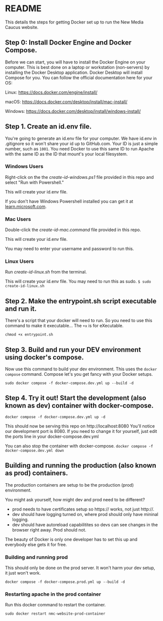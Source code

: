 # README

This details the steps for getting Docker set up to run the New Media Caucus website.

## Step 0: Install Docker Engine and Docker Compose.
Before we can start, you will have to install the Docker Engine on your computer. This is best done on a laptop or workstation (non-servers) by installing the Docker Desktop application. Docker Desktop will install Compose for you.
You can follow the official documentation here for your OS:

Linux: https://docs.docker.com/engine/install/

macOS: https://docs.docker.com/desktop/install/mac-install/

Windows: https://docs.docker.com/desktop/install/windows-install/

## Step 1. Create an id.env file.
You're going to generate an id.env file for your computer. We have id.env in .gitignore so it won't share your id up to GitHub.com. Your ID is just a simple number, such as ```1001```. You need Docker to use this same ID to run Apache with the same ID as the ID that mount's your local filesystem.

### Windows Users
Right-click on the the *create-id-windows.ps1* file provided in this repo and select "Run with Powershell."

This will create your id.env file. 

If you don't have Windows Powershell installed you can get it at [learn.microsoft.com](https://learn.microsoft.com/powershell/scripting/overview?view=powershell-7.1). 

### Mac Users
Double-click the *create-id-mac.command* file provided in this repo.

This will create your id.env file.

You may need to enter your username and password to run this.

### Linux Users
Run *create-id-linux.sh* from the terminal.

This will create your id.env file. 
You may need to run this as sudo.
```$ sudo create-id-linux.sh```



## Step 2. Make the entrypoint.sh script executable and run it.
There's a script that your docker will need to run. So you need to use this command to make it executable... The ```+x``` is for eXecutable.

```chmod +x entrypoint.sh```

## Step 3. Build and run your DEV environment using docker's compose.
Now use this command to build your dev environment. This uses the ```docker compose``` command. Compose let's you get fancy with your Docker setups.

```sudo docker compose -f docker-compose.dev.yml up --build -d```

## Step 4. Try it out! Start the development (also known as dev) container with docker-compose.
```docker compose -f docker-compose.dev.yml up -d```

This should now be serving this repo on http://localhost:8080
You'll notice our development port is 8080. If you need to change it for yourself, just edit the ports line in your docker-compose.dev.yml

You can also stop the container with docker-compose.
```docker compose -f docker-compose.dev.yml down```

## Building and running the production (also known as prod) containers.
The production containers are setup to be the production (prod) environment. 

You might ask yourself, how might dev and prod need to be different?
- prod needs to have certificates setup so https:// works, not just http://.
- dev should have logging turned on, where prod should only have mininal logging.
- dev should have autoreload capabilitites so devs can see changes in the browser right away. Prod should not.

The beauty of Docker is only one developer has to set this up and everybody else gets it for free.

### Building and running prod
This should only be done on the prod server. It won't harm your dev setup, it just won't work.

```docker compose -f docker-compose.prod.yml up --build -d```

### Restarting apache in the prod container
Run this docker command to restart the container.

```sudo docker restart nmc-website-prod-container```


